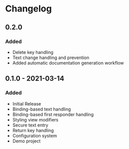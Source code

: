 # Changelog

## 0.2.0

### Added

* Delete key handling
* Text change handling and prevention
* Added automatic documentation generation workflow

## 0.1.0 - 2021-03-14

### Added

* Initial Release
* Binding-based text handling
* Binding-based first responder handling
* Styling view modifiers
* Secure text entry
* Return key handling
* Configuration system
* Demo project
